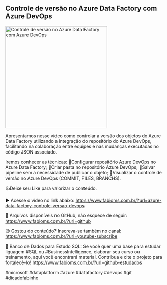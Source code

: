## Controle de versão no Azure Data Factory com Azure DevOps

<img src="https://fabioms.com.br/uploads/youtube/XyoCc7Kwnh4.png" alt="Controle de versão no Azure Data Factory com Azure DevOps" title="Azure Data Factory" width="320"/>

Apresentamos nesse vídeo como controlar a versão dos objetos do Azure Data Factory utilizando a integração do repositório do Azure DevOps, facilitando na colaboração entre equipes e nas mudanças executadas no código JSON associado.

Iremos conhecer as técnicas:
🔹Configurar repositório Azure DevOps no Azure Data Factory;
🔹Criar pasta no repositório Azure DevOps;
🔹Salvar pipeline sem a necessidade de publicar o objeto;
🔹Visualizar o controle de versão no Azure DevOps (COMMIT, FILES, BRANCHS).

👍Deixe seu Like para valorizar o conteúdo.

▶️ Acesse o vídeo no link abaixo:
https://www.fabioms.com.br/?url=azure-data-factory-controle-versao-devops

📁 Arquivos disponíveis no GitHub, não esquece de seguir:
https://www.fabioms.com.br/?url=github

😉 Gostou do conteúdo? Inscreva-se também no canal:
https://www.fabioms.com.br/?url=youtube-subscribe

🎁 Banco de Dados para Estudo SQL:
Se você quer uma base para estudar liguagem #SQL ou #BusinessIntelligence, elaborar seu curso ou treinamento, aqui você encontrará material. 
Contribua e cite o projeto para fortalecê-lo!
https://www.fabioms.com.br/?url=github-estudados

#microsoft #dataplatform #azure #datafactory #devops #git #dicadofabinho